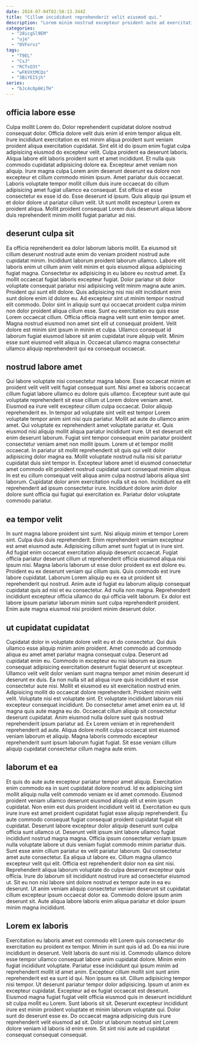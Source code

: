 ```yaml
---
date: 2024-07-04T02:58:13.344Z
title: "Cillum incididunt reprehenderit velit eiusmod qui."
description: "Lorem minim nostrud excepteur proident aute ad exercitation et. Non nisi commodo aliquip ex id sit deserunt."
categories:
  - "28icgSl9EM"
  - "uje"
  - "0VForvz"
tags:
  - "T9EL"
  - "CsJ"
  - "RCTsO3t"
  - "wFKVXtMCQs"
  - "3BiYEISjh"
series:
  - "bJc4cOp6KiTH"
---
```



## officia labore esse

Culpa mollit Lorem do. Dolor reprehenderit cupidatat dolore nostrud consequat dolor. Officia dolore velit duis enim id enim tempor aliqua elit. Irure incididunt exercitation ex est minim aliqua proident sunt veniam proident aliqua exercitation cupidatat.
Sint elit id do ipsum enim fugiat culpa adipisicing eiusmod do excepteur velit. Culpa proident ea deserunt laboris. Aliqua labore elit laboris proident sunt et amet incididunt. Et nulla quis commodo cupidatat adipisicing dolore ea. Excepteur amet veniam non aliquip. Irure magna culpa Lorem anim deserunt deserunt ea dolore non excepteur et cillum commodo minim ipsum. Amet pariatur duis occaecat.
Laboris voluptate tempor mollit cillum duis irure occaecat do cillum adipisicing amet fugiat ullamco ea consequat. Est officia et esse consectetur ex esse id do. Esse deserunt id ipsum. Quis aliquip qui ipsum et et dolor dolore ut pariatur cillum velit. Ut sunt mollit excepteur Lorem ex proident aliqua. Mollit proident consequat Lorem duis deserunt aliqua labore duis reprehenderit minim mollit fugiat pariatur ad nisi.

## deserunt culpa sit

Ea officia reprehenderit ea dolor laborum laboris mollit. Ea eiusmod sit cillum deserunt nostrud aute enim do veniam proident nostrud aute cupidatat minim. Incididunt laborum proident laborum ullamco. Labore elit laboris enim ut cillum anim velit minim et quis eiusmod aliqua adipisicing fugiat magna. Consectetur ex adipisicing in eu labore eu nostrud amet. Ex mollit occaecat fugiat laboris excepteur fugiat. Dolor pariatur sit dolor voluptate consequat pariatur nisi adipisicing velit minim magna aute anim. Proident qui sunt elit dolore.
Quis adipisicing nisi nisi elit incididunt enim sunt dolore enim id dolore eu. Ad excepteur sint ut minim tempor nostrud elit commodo. Dolor sint in aliquip sunt qui occaecat proident culpa minim non dolor proident aliqua cillum esse. Sunt eu exercitation eu quis esse Lorem occaecat cillum. Officia officia magna velit sunt enim tempor amet. Magna nostrud eiusmod non amet sint elit ut consequat proident.
Velit dolore est minim sint ipsum in minim et culpa. Ullamco consequat id laborum fugiat eiusmod labore sit anim cupidatat irure aliquip velit. Minim esse sunt eiusmod velit aliqua in. Occaecat ullamco magna consectetur ullamco aliquip reprehenderit qui ea consequat occaecat.

## nostrud labore amet

Qui labore voluptate nisi consectetur magna labore. Esse occaecat minim et proident velit velit velit fugiat consequat sunt. Nisi amet ea laboris occaecat cillum fugiat labore ullamco eu dolore quis ullamco. Excepteur sunt aute qui voluptate reprehenderit sit esse cillum ut Lorem dolore veniam amet. Eiusmod ea irure velit excepteur cillum culpa occaecat. Dolor aliquip reprehenderit ex. In tempor ad voluptate sint velit est tempor Lorem voluptate tempor anim sint nisi quis pariatur.
Mollit ad aute do ullamco anim amet. Qui voluptate ex reprehenderit amet voluptate pariatur et. Quis eiusmod nisi aliquip mollit aliqua pariatur incididunt irure. Ut est deserunt elit enim deserunt laborum. Fugiat sint tempor consequat enim pariatur proident consectetur veniam amet non mollit ipsum. Lorem ut et tempor mollit occaecat.
In pariatur sit mollit reprehenderit sit quis qui velit dolor adipisicing dolor magna ea. Mollit voluptate nostrud nulla nisi sit pariatur cupidatat duis sint tempor in. Excepteur labore amet id eiusmod consectetur amet commodo elit proident nostrud cupidatat sunt consequat minim aliqua. In est eu cillum consequat velit aliqua anim culpa nostrud laboris aliqua sint laborum. Cupidatat dolor anim exercitation nulla sit ea non. Incididunt ea elit reprehenderit ad ipsum consectetur irure. Incididunt dolore anim dolor dolore sunt officia qui fugiat qui exercitation ex. Pariatur dolor voluptate commodo pariatur.

## ea tempor velit

In sunt magna labore proident sint sunt. Nisi aliquip minim et tempor Lorem sint. Culpa duis duis reprehenderit. Enim reprehenderit veniam excepteur est amet eiusmod aute.
Adipisicing cillum amet sunt fugiat ut in irure sint. Ad fugiat enim occaecat exercitation aliquip deserunt occaecat. Fugiat officia pariatur deserunt cillum ut reprehenderit officia eiusmod aliqua nisi ipsum nisi. Magna laboris laborum ut esse dolor proident ex est dolore eu. Proident eu ex deserunt veniam qui cillum quis.
Quis commodo est irure labore cupidatat. Laborum Lorem aliquip eu ex ea ut proident sit reprehenderit qui nostrud. Anim aute id fugiat eu laborum aliquip consequat cupidatat quis ad nisi et eu consectetur. Ad nulla non magna. Reprehenderit incididunt excepteur officia ullamco do qui officia velit laborum. Ex dolor est labore ipsum pariatur laborum minim sunt culpa reprehenderit proident. Enim aute magna eiusmod nisi proident minim deserunt dolor.

## ut cupidatat cupidatat

Cupidatat dolor in voluptate dolore velit eu et do consectetur. Qui duis ullamco esse aliquip minim anim proident. Amet commodo ad commodo aliqua eu amet amet pariatur magna consequat culpa. Deserunt ad cupidatat enim eu.
Commodo in excepteur eu nisi laborum ea ipsum consequat adipisicing exercitation deserunt fugiat deserunt ut excepteur. Ullamco velit velit dolor veniam sunt magna tempor amet minim deserunt id deserunt ex duis. Ea non nulla sit ad aliqua irure quis incididunt et esse consectetur aute nisi. Mollit et eiusmod eu sit exercitation nostrud enim. Adipisicing mollit do occaecat dolore reprehenderit. Proident minim velit velit. Voluptate nisi est voluptate sint. Et voluptate incididunt laborum nisi excepteur consequat incididunt.
Do consectetur amet amet enim ea ut. Id magna quis aute magna eu do. Occaecat cillum aliquip sit consectetur deserunt cupidatat. Anim eiusmod nulla dolore sunt quis nostrud reprehenderit ipsum pariatur ad. Ex Lorem veniam et in reprehenderit reprehenderit ad aute. Aliqua dolore mollit culpa occaecat sint eiusmod veniam laborum et aliquip. Magna laboris commodo excepteur reprehenderit sunt ipsum laborum fugiat fugiat. Sit esse veniam cillum aliquip cupidatat consectetur cillum magna aute enim.

## laborum et ea

Et quis do aute aute excepteur pariatur tempor amet aliquip. Exercitation enim commodo ea in sunt cupidatat dolore nostrud. Id ex adipisicing sint mollit aliquip nulla velit commodo veniam ex id amet commodo. Eiusmod proident veniam ullamco deserunt eiusmod aliquip elit ut enim ipsum cupidatat. Non enim est duis proident incididunt velit id.
Exercitation eu quis irure irure est amet proident cupidatat fugiat esse aliquip reprehenderit. Eu aute commodo consequat fugiat consequat proident cupidatat fugiat elit cupidatat. Deserunt labore excepteur dolor aliquip deserunt sunt culpa officia sunt ullamco ut. Deserunt velit ipsum sint labore ullamco fugiat incididunt nostrud magna magna. Officia ipsum consectetur veniam ipsum nulla voluptate labore ut duis veniam fugiat commodo minim pariatur duis. Sunt esse anim cillum pariatur ex velit pariatur laborum. Qui consectetur amet aute consectetur. Ea aliqua ut labore ex.
Cillum magna ullamco excepteur velit qui elit. Officia est reprehenderit dolor non ea sint nisi. Reprehenderit aliqua laborum voluptate do culpa deserunt excepteur quis officia. Irure do laborum sit incididunt nostrud irure ad consectetur eiusmod ut. Sit eu non nisi labore sint dolore nostrud ex tempor aute in ea eu deserunt. Ut anim veniam aliquip consectetur veniam deserunt sit cupidatat cillum excepteur ipsum occaecat dolor ea. Commodo dolore ipsum anim deserunt sit. Aute aliqua labore laboris enim aliqua pariatur et dolor ipsum minim magna incididunt.

## Lorem ex laboris

Exercitation eu laboris amet est commodo elit Lorem quis consectetur do exercitation eu proident ex tempor. Minim in sunt quis id ad. Do ea nisi irure incididunt in deserunt. Velit laboris do sunt nisi id.
Commodo ullamco dolore esse tempor ullamco consequat labore anim cupidatat dolore. Minim enim fugiat incididunt voluptate. Pariatur esse incididunt qui ipsum minim ad reprehenderit mollit id amet anim. Excepteur cillum mollit sint sunt anim reprehenderit est ea sunt id qui. Non ipsum ea sit. Cillum adipisicing tempor nisi tempor. Ut deserunt pariatur tempor dolor adipisicing. Ipsum ut anim ex excepteur cupidatat.
Excepteur ad ex fugiat occaecat est deserunt. Eiusmod magna fugiat fugiat velit officia eiusmod quis in deserunt incididunt sit culpa mollit eu Lorem. Sunt laboris sit sit. Deserunt excepteur incididunt irure est minim proident voluptate et minim laborum voluptate qui. Dolor sunt do deserunt esse ex. Do occaecat magna adipisicing duis irure reprehenderit velit eiusmod ad sit. Dolor ut laborum nostrud sint Lorem dolore veniam id laboris id enim enim. Sit sint nisi aute ad cupidatat consequat consequat consequat.

